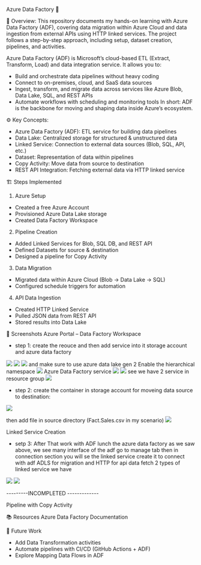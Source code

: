 Azure Data Factory  🚀

📌 Overview:
This repository documents my hands-on learning with Azure Data Factory (ADF), covering data migration within Azure Cloud and data ingestion from external APIs using HTTP linked services.
The project follows a step-by-step approach, including setup, dataset creation, pipelines, and activities.

Azure Data Factory (ADF) is Microsoft’s cloud-based ETL (Extract, Transform, Load) and data integration service.
It allows you to:
- Build and orchestrate data pipelines without heavy coding
- Connect to on-premises, cloud, and SaaS data sources
- Ingest, transform, and migrate data across services like Azure Blob, Data Lake, SQL, and REST APIs
- Automate workflows with scheduling and monitoring tools
In short: ADF is the backbone for moving and shaping data inside Azure’s ecosystem.


⚙️ Key Concepts:
- Azure Data Factory (ADF): ETL service for building data pipelines
- Data Lake: Centralized storage for structured & unstructured data
- Linked Service: Connection to external data sources (Blob, SQL, API, etc.)
- Dataset: Representation of data within pipelines
- Copy Activity: Move data from source to destination
- REST API Integration: Fetching external data via HTTP linked service

🏗️ Steps Implemented
1. Azure Setup
 - Created a free Azure Account
 - Provisioned Azure Data Lake storage
 - Created Data Factory Workspace

2. Pipeline Creation
 - Added Linked Services for Blob, SQL DB, and REST API
 - Defined Datasets for source & destination
 - Designed a pipeline for Copy Activity

3. Data Migration
 - Migrated data within Azure Cloud (Blob → Data Lake → SQL)
 - Configured schedule triggers for automation

4. API Data Ingestion
 - Created HTTP Linked Service
 - Pulled JSON data from REST API
 - Stored results into Data Lake



📸 Screenshots
Azure Portal – Data Factory Workspace
- step 1: create the reouce and then add service into it storage account and azure data factory
<img src="assets//Resource_group_creation_1.png">
<img src="assets//sotrage_select_resource_2.png">
<img src="assets//create_storage_account_3.png">
 and make sure to use azure data lake gen 2 Enable the hierarchical namespace 
<img src="assets//adls_enable.png">
Azure Data Factory service
<img src="assets//ADF_service_4.png">
<img src="assets//adf_studio.png">
see we have 2 service in resource group
<img src="assets//resource_group_5.png">

- step 2: create the container in storage account for moveing data source to destination:
<img src="assets//adf_container_source_and_destination.png">

then add  file in source directory (Fact.Sales.csv in my scenario)
<img src="assets//container_source_file.png">




Linked Service Creation

- setp 3: After That work with ADF lunch the azure data factory as we saw above, we see many interface of the adf
  go to manage tab then in connection section you will se the linked service create it to connect with adf
  ADLS for migration and HTTP for api data fetch 2 types of linked service we have 

<img src="assets//setup_linked_service.png">
<img src="assets//setup_linked_services_ADLS.png">


---------INCOMPLETED -------------

Pipeline with Copy Activity


📚 Resources
Azure Data Factory Documentation



🚀 Future Work
 - Add Data Transformation activities
 - Automate pipelines with CI/CD (GitHub Actions + ADF)
 - Explore Mapping Data Flows in ADF












